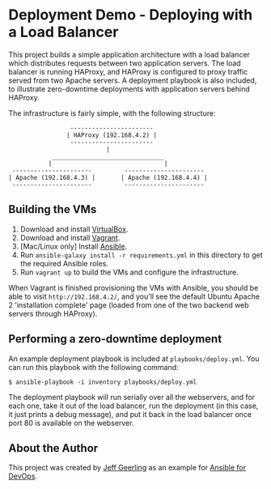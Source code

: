 # Deployment Demo - Deploying with a Load Balancer

This project builds a simple application architecture with a load balancer which distributes requests between two application servers. The load balancer is running HAProxy, and HAProxy is configured to proxy traffic served from two Apache servers. A deployment playbook is also included, to illustrate zero-downtime deployments with application servers behind HAProxy.

The infrastructure is fairly simple, with the following structure:

                     -----------------------
                    | HAProxy (192.168.4.2) |
                     -----------------------
                               |
                _______________________________
               |                               |
     ----------------------         ----------------------
    | Apache (192.168.4.3) |       | Apache (192.168.4.4) |
     ----------------------         ----------------------

## Building the VMs

  1. Download and install [VirtualBox](https://www.virtualbox.org/wiki/Downloads).
  2. Download and install [Vagrant](http://www.vagrantup.com/downloads.html).
  3. [Mac/Linux only] Install [Ansible](https://docs.ansible.com/ansible/latest/installation_guide/intro_installation.html).
  4. Run `ansible-galaxy install -r requirements.yml` in this directory to get the required Ansible roles.
  5. Run `vagrant up` to build the VMs and configure the infrastructure.

When Vagrant is finished provisioning the VMs with Ansible, you should be able to visit `http://192.168.4.2/`, and you'll see the default Ubuntu Apache 2 'installation complete' page (loaded from one of the two backend web servers through HAProxy).

## Performing a zero-downtime deployment

An example deployment playbook is included at `playbooks/deploy.yml`. You can run this playbook with the following command:

    $ ansible-playbook -i inventory playbooks/deploy.yml

The deployment playbook will run serially over all the webservers, and for each one, take it out of the load balancer, run the deployment (in this case, it just prints a debug message), and put it back in the load balancer once port 80 is available on the webserver.

## About the Author

This project was created by [Jeff Geerling](https://www.jeffgeerling.com/) as an example for [Ansible for DevOps](https://www.ansiblefordevops.com/).
